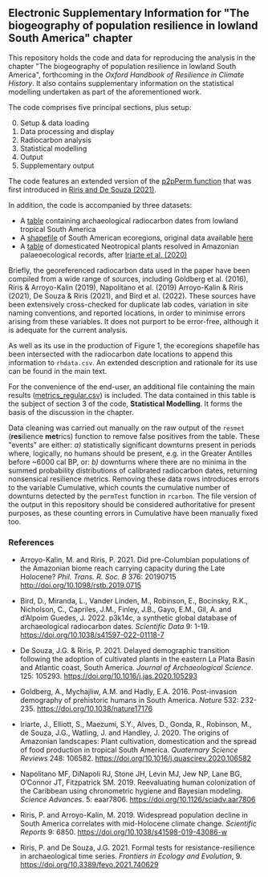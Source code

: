 ## Electronic Supplementary Information for "The biogeography of population resilience in lowland South America" chapter

This repository holds the code and data for reproducing the analysis in the chapter "The biogeography of population resilience in lowland South America", forthcoming in the _Oxford Handbook of Resilience in Climate History_. It also contains supplementary information on the statistical modelling undertaken as part of the aforementioned work. 

The code comprises five principal sections, plus setup:

0. Setup & data loading
1. Data processing and display
2. Radiocarbon analysis
3. Statistical modelling
4. Output
5. Supplementary output

The code features an extended version of the [p2pPerm function](https://github.com/philriris/p2pPerm) that was first introduced in [Riris and De Souza (2021)](https://doi.org/10.3389/fevo.2021.740629). 

In addition, the code is accompanied by three datasets:

- A [table](https://github.com/philriris/resilience-handbook-chapter/blob/main/rhdata.csv) containing archaeological radiocarbon dates from lowland tropical South America 
- A [shapefile](https://github.com/philriris/resilience-handbook-chapter/tree/main/sa_eco) of South American ecoregions, original data available [here](http://ecologicalregions.info/data/sa/)
- A [table](https://github.com/philriris/resilience-handbook-chapter/blob/main/domesticates.csv) of domesticated Neotropical plants resolved in Amazonian palaeoecological records, after [Iriarte et al. (2020)](https://doi.org/10.1016/j.quascirev.2020.106582)

Briefly, the georeferenced radiocarbon data used in the paper have been compiled from a wide range of sources, including Goldberg et al. (2016), Riris & Arroyo-Kalin (2019), Napolitano et al. (2019) Arroyo-Kalin & Riris (2021), De Souza & Riris (2021), and Bird et al. (2022). These sources have been extensively cross-checked for duplicate lab codes, variation in site naming conventions, and reported locations, in order to minimise errors arising from these variables. It does not purport to be error-free, although it is adequate for the current analysis. 

As well as its use in the production of Figure 1, the ecoregions shapefile has been intersected with the radiocarbon date locations to append this information to `rhdata.csv`. An extended description and rationale for its use can be found in the main text. 

For the convenience of the end-user, an additional file containing the main results ([metrics_regular.csv](https://github.com/philriris/resilience-handbook-chapter/blob/main/metrics_regular.csv)) is included. The data contained in this table is the subject of section 3 of the code, **Statistical Modelling**. It forms the basis of the discussion in the chapter. 

Data cleaning was carried out manually on the raw output of the `resmet` (**res**ilience **met**rics) function to remove false positives from the table. These "events" are either: _a)_ statistically significant downturns present in periods where, logically, no humans should be present, e.g. in the Greater Antilles before ~6000 cal BP, or: _b)_ downturns where there are no minima in the summed probability distributions of calibrated radiocarbon dates, returning nonsensical resilience metrics. Removing these data rows introduces errors to the variable Cumulative, which counts the cumulative number of downturns detected by the `permTest` function in `rcarbon`. The file version of the output in this repository should be considered authoritative for present purposes, as these counting errors in Cumulative have been manually fixed too. 

### References

- Arroyo-Kalin, M. and Riris, P. 2021. Did pre-Columbian populations of the Amazonian biome reach carrying capacity during the Late Holocene? *Phil. Trans. R. Soc. B* 376: 20190715 http://doi.org/10.1098/rstb.2019.0715

- Bird, D., Miranda, L., Vander Linden, M., Robinson, E., Bocinsky, R.K., Nicholson, C., Capriles, J.M., Finley, J.B., Gayo, E.M., Gil, A. and d’Alpoim Guedes, J. 2022. p3k14c, a synthetic global database of archaeological radiocarbon dates. *Scientific Data* 9: 1-19. https://doi.org/10.1038/s41597-022-01118-7

- De Souza, J.G. & Riris, P. 2021. Delayed demographic transition following the adoption of cultivated plants in the eastern La Plata Basin and Atlantic coast, South America. *Journal of Archaeological Science*. 125: 105293. https://doi.org/10.1016/j.jas.2020.105293

- Goldberg, A., Mychajliw, A.M. and Hadly, E.A. 2016. Post-invasion demography of prehistoric humans in South America. *Nature* 532: 232-235. https://doi.org/10.1038/nature17176 

- Iriarte, J., Elliott, S., Maezumi, S.Y., Alves, D., Gonda, R., Robinson, M., de Souza, J.G., Watling, J. and Handley, J. 2020. The origins of Amazonian landscapes: Plant cultivation, domestication and the spread of food production in tropical South America. _Quaternary Science Reviews_ 248: 106582. https://doi.org/10.1016/j.quascirev.2020.106582 

- Napolitano MF, DiNapoli RJ, Stone JH, Levin MJ, Jew NP, Lane BG, O’Connor JT, Fitzpatrick SM. 2019. Reevaluating human colonization of the Caribbean using chronometric hygiene and Bayesian modeling. _Science Advances_. 5: eaar7806. https://doi.org/10.1126/sciadv.aar7806

- Riris, P. and Arroyo-Kalin, M. 2019. Widespread population decline in South America correlates with mid-Holocene climate change. *Scientific Reports* 9: 6850. https://doi.org/10.1038/s41598-019-43086-w

- Riris, P. and De Souza, J.G. 2021. Formal tests for resistance-resilience in archaeological time series. _Frontiers in Ecology and Evolution_, 9. https://doi.org/10.3389/fevo.2021.740629

